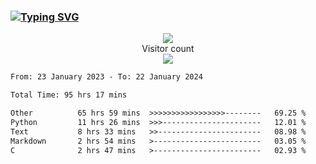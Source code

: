 ### <a href="https://git.io/typing-svg"><img src="https://readme-typing-svg.herokuapp.com?font=Fira+Code&pause=1000&width=435&lines=+Hi+%F0%9F%91%8B+There+is+Chenghow" alt="Typing SVG" /></a>
<p align="center"> 
  <img src="https://github-readme-stats.vercel.app/api?username=chenghow&show_icons=true"><br>
  Visitor count<br>
  <img src="https://profile-counter.glitch.me/chenghow/count.svg">
</p>

<!--START_SECTION:waka-->

```txt
From: 23 January 2023 - To: 22 January 2024

Total Time: 95 hrs 17 mins

Other          65 hrs 59 mins  >>>>>>>>>>>>>>>>>--------   69.25 %
Python         11 hrs 26 mins  >>>----------------------   12.01 %
Text           8 hrs 33 mins   >>-----------------------   08.98 %
Markdown       2 hrs 54 mins   >------------------------   03.05 %
C              2 hrs 47 mins   >------------------------   02.93 %
```

<!--END_SECTION:waka-->

